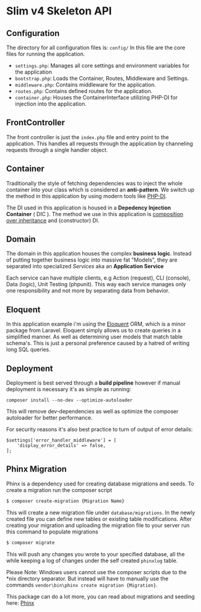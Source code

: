 Slim v4 Skeleton API
==========

Configuration
-------------

The directory for all configuration files is: `config/`
In this file are the core files for running the application.
- `settings.php`: Manages all core settings and environment variables for the application
- `bootstrap.php`: Loads the Container, Routes, Middleware and Settings.
- `middleware.php`: Contains middleware for the application.
- `routes.php`: Contains defined routes for the application.
- `container.php`: Houses the ContainerInterface utilizing PHP-DI for injection into the application.

FrontController
---------------

The front controller is just the `index.php` file and entry point to the application. This handles all requests through the application by channeling requests through a single handler object.

Container
---------

Traditionally the style of fetching dependencies was to inject the whole container into your class which is considered an **anti-pattern**. We switch up the method in this application by using modern tools like [PHP-DI](http://php-di.org/).

The DI used in this application is housed in a **Depedency Injection Container** ( DIC ). The method we use in this application is [composition over inheritance](https://en.wikipedia.org/wiki/Composition_over_inheritance) and (constructor) DI.

Domain
------

The domain in this application houses the complex **business logic**.
Instead of putting together business logic into massive fat "Models", they are separated into specialized *Services* aka an **Application Service**

Each service can have multiple clients, e.g Action (request), CLI (console), Data (logic), Unit Testing (phpunit). This way each service manages only one responsibility and not more by separating data from behavior.

Eloquent
--------

In this application example i'm using the [Eloquent](https://laravel.com/docs/5.0/eloquent) ORM, which is a minor package from Laravel. Eloquent simply allows us to create queries in a simplified manner. As well as determining user models that match table schema's. This is just a personal preference caused by a hatred of writing long SQL queries.

Deployment
----------

Deployment is best served through a **build pipeline** however if manual deployment is necessary it's as simple as running:
````
composer install --no-dev --optimize-autoloader
````
This will remove dev-dependencies as well as optimize the composer autoloader for better performance.

For security reasons it's also best practice to turn of output of error details:
````
$settings['error_handler_middleware'] = [
    'display_error_details' => false,
];
````

Phinx Migration
---------------

Phinx is a dependency used for creating database migrations and seeds.
To create a migration run the composer script
````bash
$ composer create-migration {Migration Name}
````

This will create a new migration file under `database/migrations`. In the newly created file
you can define new tables or existing table modifications. After creating your migration and uploading
the migration file to your server run this command to populate migrations
````bash
$ composer migrate
````

This will push any changes you wrote to your specified database, all the while keeping a log of changes
under the self created `phinxlog` table.

Please Note: Windows users cannot use the composer scripts due to the *nix directory separator. But instead
will have to manually use the commands `vendor\bin\phinx create migration {Migration}`.

This package can do a lot more, you can read about migrations and seeding here: [Phinx](https://book.cakephp.org/phinx/0/en/intro.html)
